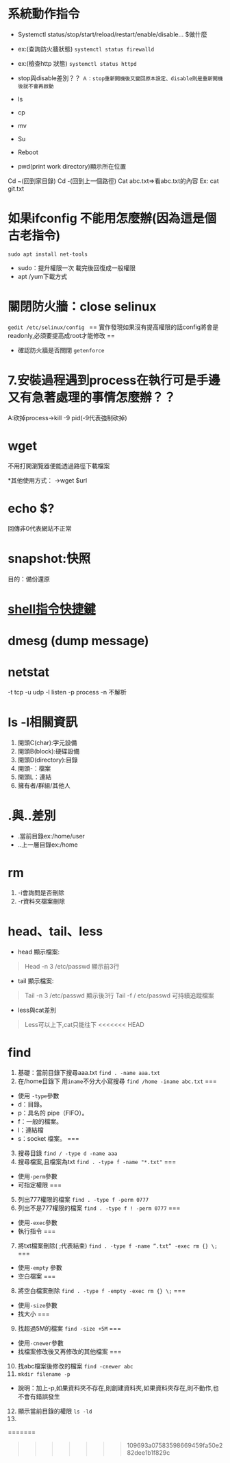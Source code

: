 # 系統動作指令
- Systemctl status/stop/start/reload/restart/enable/disable… $做什麼
- ex:(查詢防火牆狀態)
``` systemctl status firewalld ```
- ex:(檢查http 狀態)
``` systemctl status httpd ```

- stop與disable差別？？
` Ａ：stop重新開機後又變回原本設定、disable則是重新開機後就不會再啟動 `


- ls
- cp
- mv
- Su
- Reboot
- pwd(print work directory)顯示所在位置

Cd ~(回到家目錄)
Cd -(回到上一個路徑)
Cat abc.txt=>看abc.txt的內容
Ex:
cat git.txt

# 如果ifconfig 不能用怎麼辦(因為這是個古老指令)
``` sudo apt install net-tools ```
- sudo：提升權限一次 載完後回復成一般權限
- apt /yum下載方式

# 關閉防火牆：close selinux
```gedit /etc/selinux/config ```
== 實作發現如果沒有提高權限的話config將會是readonly,必須要提高成root才能修改 ==
- 確認防火牆是否關閉
``` getenforce ```


# 7.安裝過程遇到process在執行可是手邊又有急著處理的事情怎麼辦？？
A:砍掉process->kill -9 pid(-9代表強制砍掉)

# wget 
不用打開瀏覽器便能透過路徑下載檔案

*其他使用方式：
->wget $url

# echo $?
回傳非0代表網站不正常

# snapshot:快照
目的：備份還原

# [shell指令快捷鍵](https://blog.csdn.net/qq_45083975/article/details/105274397)

# dmesg (dump message)
# netstat
-t tcp
-u udp
-l listen
-p process
-n 不解析

# ls -l相關資訊
1. 開頭C(char):字元設備
2. 開頭B(block):硬碟設備
3. 開頭D(directory):目錄
4. 開頭-：檔案
5. 開頭L：連結
6. 擁有者/群組/其他人

# .與..差別
- .當前目錄ex:/home/user
- ..上一層目錄ex:/home

# rm
1. -i會詢問是否刪除
2. -r資料夾檔案刪除

# head、tail、less
- head 顯示檔案:
>Head -n 3 /etc/passwd 顯示前3行
- tail 顯示檔案:
>Tail -n 3 /etc/passwd 顯示後3行
>Tail -f / etc/passwd 可持續追蹤檔案
- less與cat差別
>Less可以上下,cat只能往下
<<<<<<< HEAD

# find
1. 基礎：當前目錄下搜尋aaa.txt
```find . -name aaa.txt```
2. 在/home目錄下 用```iname```不分大小寫搜尋
```find /home -iname abc.txt```
===
- 使用 ```-type```參數
- d：目錄。
- p：具名的 pipe（FIFO）。
- f：一般的檔案。
- l：連結檔
- s：socket 檔案。
===
3. 搜尋目錄
```find / -type d -name aaa```
4. 搜尋檔案,且檔案為txt
```find . -type f -name "*.txt"```
===
- 使用```-perm```參數
- 可指定權限
===
5. 列出777權限的檔案
```find . -type f -perm 0777```
6. 列出不是777權限的檔案
```find . -type f ! -perm 0777```
===
- 使用```-exec```參數
- 執行指令
===
7. 將txt檔案刪除( \;代表結束)
```find . -type f -name ”.txt” -exec rm {} \;```
===
- 使用```-empty``` 參數
- 空白檔案
===
8. 將空白檔案刪除
```find . -type f -empty -exec rm {} \;```
===
- 使用```-size```參數
- 找大小
===
9. 找超過5M的檔案
```find -size +5M```
===
- 使用```-cnewer```參數
- 找檔案修改後又再修改的其他檔案
===
10. 找abc檔案後修改的檔案
```find -cnewer abc```
11. ```mkdir filename -p```
- 說明：加上-p,如果資料夾不存在,則創建資料夾,如果資料夾存在,則不動作,也不會有錯誤發生

12. 顯示當前目錄的權限
```ls -ld```
13. 
=======
>>>>>>> 109693a07583598669459fa50e282dee1b1f829c
